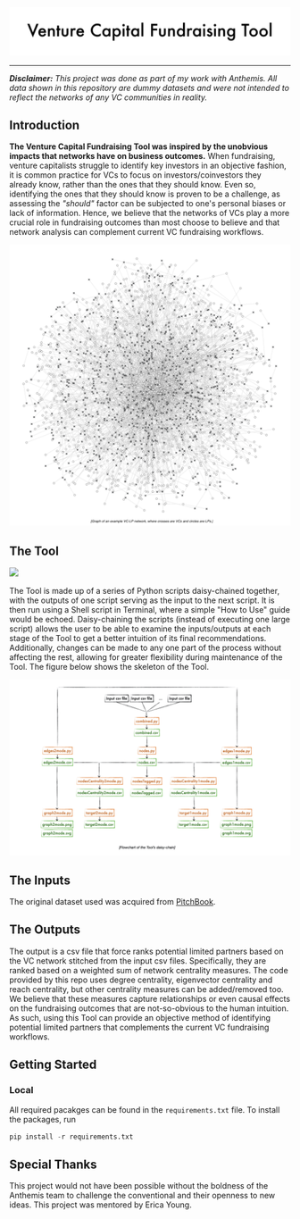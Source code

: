 ![VCFT_Title-Image](README_images/VCFT_Title-Image.jpg)

---

_**Disclaimer:** This project was done as part of my work with Anthemis. All data shown in this repository are dummy datasets and were not intended to reflect the networks of any VC communities in reality._

## Introduction

**The Venture Capital Fundraising Tool was inspired by the unobvious impacts that networks have on business outcomes.**  When fundraising, venture capitalists struggle to identify key investors in an objective fashion, it is common practice for VCs to focus on investors/coinvestors they already know, rather than the ones that they should know. Even so, identifying the ones that they should know is proven to be a challenge, as assessing the _"should"_ factor can be subjected to one's personal biases or lack of information. Hence, we believe that the networks of VCs play a more crucial role in fundraising outcomes than most choose to believe and that network analysis can  complement current VC fundraising workflows.

![VCFT_Network-Graph.png](README_images/VCFT_Network-Graph.png)


## The Tool

<img src="/README_images/VCFT_Demo-Gif-resize-infloop.gif?raw=true" class="center">

The Tool is made up of a series of Python scripts daisy-chained together, with the outputs of one script serving as the input to the next script. It is then run using a Shell script in Terminal, where a simple "How to Use" guide would be echoed. Daisy-chaining the scripts (instead of executing one large script) allows the user to be able to examine the inputs/outputs at each stage of the Tool to get a better intuition of its final recommendations. Additionally, changes can be made to any one part of the process without affecting the rest, allowing for greater flexibility during maintenance of the Tool. The figure below shows the skeleton of the Tool.

![VCFT_Flowchart](README_images/VCFT_Flowchart.jpeg)

## The Inputs

The original dataset used was acquired from [PitchBook](www.pitchbook.com).


## The Outputs

The output is a csv file that force ranks potential limited partners based on the VC network stitched from the input csv files. Specifically, they are ranked based on a weighted sum of network centrality measures. The code provided by this repo uses degree centrality, eigenvector centrality and reach centrality, but other centrality measures can be added/removed too. We believe that these measures capture relationships or even causal effects on the fundraising outcomes that are not-so-obvious to the human intuition. As such, using this Tool can provide an objective method of identifying potential limited partners that complements the current VC fundraising workflows.

## Getting Started

### Local
All required pacakges can be found in the `requirements.txt` file. To install the packages, run

```python
pip install -r requirements.txt
```








## Special Thanks

This project would not have been possible without the boldness of the Anthemis team to challenge the conventional and their openness to new ideas. This project was mentored by Erica Young.
